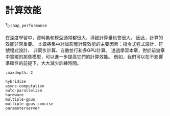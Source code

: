 # 計算效能
:label:`chap_performance`

在深度學習中，資料集和模型通常都很大，導致計算量也會很大。
因此，計算的效能非常重要。
本章將集中討論影響計算效能的主要因素：指令式程式設計、符號程式設計、
非同步計算、自動並行和多GPU計算。
透過學習本章，對於前幾章中實現的那些模型，可以進一步提高它們的計算效能。
例如，我們可以在不影響準確性的前提下，大大減少訓練時間。

```toc
:maxdepth: 2

hybridize
async-computation
auto-parallelism
hardware
multiple-gpus
multiple-gpus-concise
parameterserver
```
